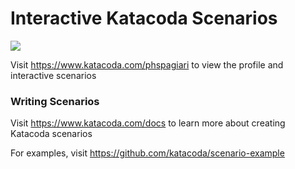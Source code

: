 # Interactive Katacoda Scenarios

[![](http://shields.katacoda.com/katacoda/phspagiari/count.svg)](https://www.katacoda.com/phspagiari "Get your profile on Katacoda.com")

Visit https://www.katacoda.com/phspagiari to view the profile and interactive scenarios

### Writing Scenarios
Visit https://www.katacoda.com/docs to learn more about creating Katacoda scenarios

For examples, visit https://github.com/katacoda/scenario-example
